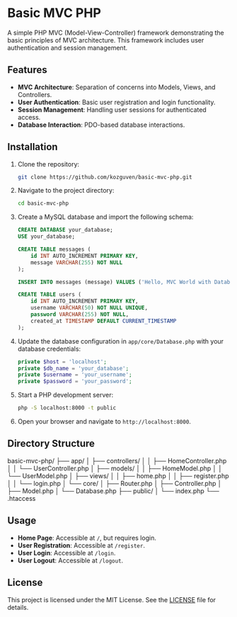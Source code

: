 # Basic MVC PHP

A simple PHP MVC (Model-View-Controller) framework demonstrating the basic principles of MVC architecture. This framework includes user authentication and session management.

## Features

- **MVC Architecture**: Separation of concerns into Models, Views, and Controllers.
- **User Authentication**: Basic user registration and login functionality.
- **Session Management**: Handling user sessions for authenticated access.
- **Database Interaction**: PDO-based database interactions.

## Installation

1. Clone the repository:
    ```sh
    git clone https://github.com/kozguven/basic-mvc-php.git
    ```

2. Navigate to the project directory:
    ```sh
    cd basic-mvc-php
    ```

3. Create a MySQL database and import the following schema:
    ```sql
    CREATE DATABASE your_database;
    USE your_database;

    CREATE TABLE messages (
        id INT AUTO_INCREMENT PRIMARY KEY,
        message VARCHAR(255) NOT NULL
    );

    INSERT INTO messages (message) VALUES ('Hello, MVC World with Database!');

    CREATE TABLE users (
        id INT AUTO_INCREMENT PRIMARY KEY,
        username VARCHAR(50) NOT NULL UNIQUE,
        password VARCHAR(255) NOT NULL,
        created_at TIMESTAMP DEFAULT CURRENT_TIMESTAMP
    );
    ```

4. Update the database configuration in `app/core/Database.php` with your database credentials:
    ```php
    private $host = 'localhost';
    private $db_name = 'your_database';
    private $username = 'your_username';
    private $password = 'your_password';
    ```

5. Start a PHP development server:
    ```sh
    php -S localhost:8000 -t public
    ```

6. Open your browser and navigate to `http://localhost:8000`.

## Directory Structure
basic-mvc-php/
├── app/
│   ├── controllers/
│   │   ├── HomeController.php
│   │   └── UserController.php
│   ├── models/
│   │   ├── HomeModel.php
│   │   └── UserModel.php
│   ├── views/
│   │   ├── home.php
│   │   ├── register.php
│   │   └── login.php
│   └── core/
│       ├── Router.php
│       ├── Controller.php
│       ├── Model.php
│       └── Database.php
├── public/
│   └── index.php
└── .htaccess

## Usage

- **Home Page**: Accessible at `/`, but requires login.
- **User Registration**: Accessible at `/register`.
- **User Login**: Accessible at `/login`.
- **User Logout**: Accessible at `/logout`.

## License

This project is licensed under the MIT License. See the [LICENSE](LICENSE) file for details.

